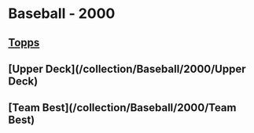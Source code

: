 # Baseball - 2000
## [Topps](/collection/Baseball/2000/Topps)
## [Upper Deck](/collection/Baseball/2000/Upper Deck)
## [Team Best](/collection/Baseball/2000/Team Best)
